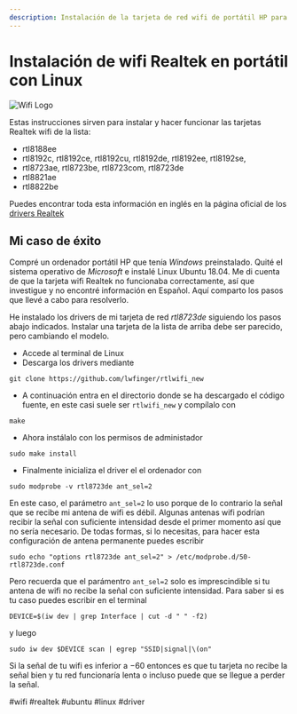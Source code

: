```yaml
---
description: Instalación de la tarjeta de red wifi de portátil HP para Linux Ubuntu 18.04
---
```


# Instalación de wifi Realtek en portátil con Linux

![Wifi Logo]({{BASE_IMG}}logo/wifi.png)

Estas instrucciones sirven para instalar y hacer funcionar las tarjetas Realtek wifi de la lista:

- rtl8188ee
- rtl8192c, rtl8192ce, rtl8192cu, rtl8192de, rtl8192ee, rtl8192se, 
- rtl8723ae, rtl8723be, rtl8723com, rtl8723de
- rtl8821ae
- rtl8822be

Puedes encontrar toda esta información en inglés en la página oficial de los [drivers Realtek](https://github.com/lwfinger/rtlwifi_new/)

## Mi caso de éxito

Compré un ordenador portátil HP que tenía *Windows* preinstalado. Quité el sistema operativo de *Microsoft* e
instalé Linux Ubuntu 18.04. Me di cuenta de que la tarjeta wifi Realtek no funcionaba correctamente, así 
que investigue y no encontré información en Español. Aquí comparto los pasos que llevé a cabo para resolverlo.

He instalado los drivers de mi tarjeta de red *rtl8723de* siguiendo los pasos abajo indicados. Instalar
una tarjeta de la lista de arriba debe ser parecido, pero cambiando el modelo.

- Accede al terminal de Linux
- Descarga los drivers mediante

`git clone https://github.com/lwfinger/rtlwifi_new`

- A continuación entra en el directorio donde se ha descargado el código fuente, en este casi suele ser `rtlwifi_new` y compílalo con

`make`

- Ahora instálalo con los permisos de administador

`sudo make install`

- Finalmente inicializa el driver el el ordenador con

`sudo modprobe -v rtl8723de ant_sel=2`

En este caso, el parámetro `ant_sel=2` lo uso porque de lo contrario la señal que se recibe mi antena de wifi es
débil. Algunas antenas wifi podrían recibir la señal con suficiente intensidad desde el primer momento así que no sería
necesario. De todas formas, si lo necesitas, para hacer esta configuración de antena permanente puedes escribir

`sudo echo "options rtl8723de ant_sel=2" > /etc/modprobe.d/50-rtl8723de.conf`

Pero recuerda que el parámentro `ant_sel=2` solo es imprescindible si tu antena de wifi no recibe la señal
con suficiente intensidad. Para saber si es tu caso puedes escribir en el terminal

`DEVICE=$(iw dev | grep Interface | cut -d " " -f2)`

y luego

`sudo iw dev $DEVICE scan | egrep "SSID|signal|\(on"`

Si la señal de tu wifi es inferior a $-60$ entonces es que tu tarjeta no recibe la señal bien y tu red funcionaría lenta
o incluso puede que se llegue a perder la señal.

#wifi #realtek #ubuntu #linux #driver

